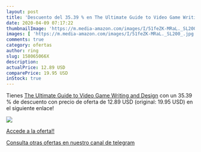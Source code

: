 ```yaml
---
layout: post
title: 'Descuento del 35.39 % en The Ultimate Guide to Video Game Writing'
date: 2020-04-09 07:17:22
thumbnailImage: 'https://m.media-amazon.com/images/I/51feZK-MRaL._SL200_.jpg'
images: [ 'https://m.media-amazon.com/images/I/51feZK-MRaL._SL200_.jpg' ]
comments: true
category: ofertas
author: ring
slug: 158065066X
description:
actualPrice: 12.89 USD
comparePrice: 19.95 USD
inStock: true
---
```


Tienes [The Ultimate Guide to Video Game Writing and Design](https://www.amazon.com/dp/158065066X/?tag=redken08-20) con un 35.39 % de descuento con precio de oferta de 12.89 USD (original: 19.95 USD) en el siguiente enlace!

[![](https://m.media-amazon.com/images/I/51feZK-MRaL._SL200_.jpg)](https://www.amazon.com/dp/158065066X/?tag=redken08-20)

[Accede a la oferta!!](https://www.amazon.com/dp/158065066X/?tag=redken08-20)

[Consulta otras ofertas en nuestro canal de telegram](https://t.me/s/ofertas25)
